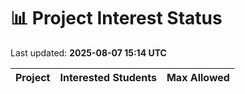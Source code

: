 # 📊 Project Interest Status

Last updated: **2025-08-07 15:14 UTC**

| Project | Interested Students | Max Allowed |
|---------|---------------------|-------------|
